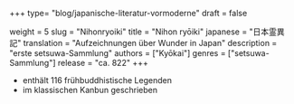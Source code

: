 +++
type= "blog/japanische-literatur-vormoderne"
draft = false

weight = 5
slug = "Nihonryoiki"
title = "Nihon ryōiki"
japanese = "日本霊異記"
translation = "Aufzeichnungen über Wunder in Japan"
description = "erste setsuwa-Sammlung"
authors = ["Kyōkai"]
genres = ["setsuwa-Sammlung"]
release = "ca. 822"
+++

- enthält 116 frühbuddhistische Legenden
- im klassischen Kanbun geschrieben
